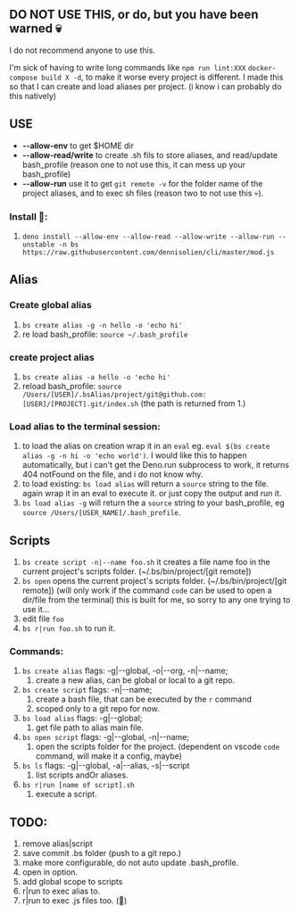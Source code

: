## DO NOT USE THIS, or do, but you have been warned 💀

I do not recommend anyone to use this.

I'm sick of having to write long commands like `npm run lint:XXX` `docker-compose build X -d`, to make it worse every project is different.
I made this so that I can create and load aliases per project. (i know i can probably do this natively)

## USE
* **--allow-env** to get $HOME dir
* **--allow-read/write** to create .sh fils to store aliases, and read/update bash_profile (reason one to not use this, it can mess up your bash_profile)
* **--allow-run** use it to get `git remote -v` for the folder name of the project aliases, and to exec sh files (reason two to not use this 💀).

### Install 🦕:
  1. `deno install --allow-env --allow-read --allow-write --allow-run --unstable -n bs https://raw.githubusercontent.com/dennisolien/cli/master/mod.js`

## Alias
### Create global alias
  1. `bs create alias -g -n hello -o 'echo hi'`
  2. re load bash_profile: `source ~/.bash_profile`

### create project alias
  1. `bs create alias -a hello -o 'echo hi'`
  2. reload bash_profile: `source /Users/[USER]/.bsAlias/project/git@github.com:[USER]/[PROJECT].git/index.sh` (the path is returned from 1.)


### Load alias to the terminal session:
  1. to load the alias on creation wrap it in an `eval` eg. `eval $(bs create alias -g -n hi -o 'echo world')`. I would like this to happen automatically, but i can't get the Deno.run subprocess to work, it returns 404 notFound on the file, and i do not know why.
  2. to load existing: `bs load alias` will return a `source` string to the file. again wrap it in an eval to execute it. or just copy the output and run it. 
  3. `bs load alias -g` will return the a `source` string to your bash_profile, eg `source /Users/[USER_NAME]/.bash_profile`.

## Scripts
1. `bs create script -n|--name foo.sh` it creates a file name foo in the current project's scripts folder. (~/.bs/bin/project/[git remote])
2. `bs open` opens the current project's scripts folder. (~/.bs/bin/project/[git remote]) (will only work if the command `code` can be used to open a dir/file from the terminal) this is built for me, so sorry to any one trying to use it...
3. edit file `foo`
4. `bs r|run foo.sh` to run it.


### Commands:
1. `bs create alias` flags: -g|--global, -o|--org, -n|--name;
   1. create a new alias, can be global or local to a git repo.
2. `bs create script` flags: -n|--name;
   1. create a bash file, that can be executed by the `r` command
   2. scoped only to a git repo for now.
3. `bs load alias` flags: -g|--global;
   1. get file path to alias main file.
4. `bs open script` flags: -g|--global, -n|--name;
   1. open the scripts folder for the project. (dependent on vscode `code` command, will make it a config, maybe)
5. `bs ls` flags: -g|--global, -a|--alias, -s|--script
   1. list scripts andOr aliases.
6. `bs r|run [name of script].sh`
   1. execute a script.


## TODO:
1. remove alias|script
2. save commit .bs folder (push to a git repo.)
3. make more configurable, do not auto update .bash_profile.
4. open in option.
5. add global scope to scripts
6. r|run to exec alias to.
7. r|run to exec .js files too. (🦕)
